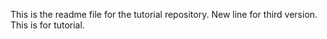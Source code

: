 This is the readme file for the tutorial repository.
New line for third version.
This is for tutorial.